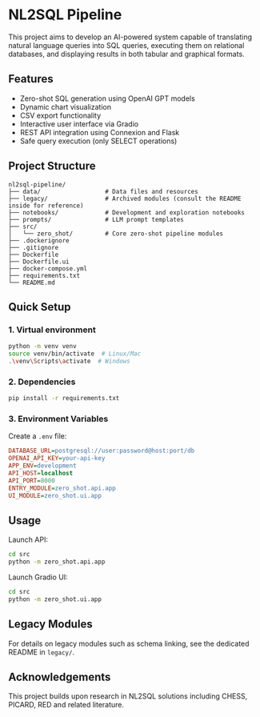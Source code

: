 
# NL2SQL Pipeline

This project aims to develop an AI-powered system capable of translating natural language queries into SQL queries, executing them on relational databases, and displaying results in both tabular and graphical formats.

## Features
- Zero-shot SQL generation using OpenAI GPT models
- Dynamic chart visualization
- CSV export functionality
- Interactive user interface via Gradio
- REST API integration using Connexion and Flask
- Safe query execution (only SELECT operations)

## Project Structure
```
nl2sql-pipeline/
├── data/                  # Data files and resources
├── legacy/                # Archived modules (consult the README inside for reference)
├── notebooks/             # Development and exploration notebooks
├── prompts/               # LLM prompt templates
├── src/
│   └── zero_shot/         # Core zero-shot pipeline modules
├── .dockerignore
├── .gitignore
├── Dockerfile
├── Dockerfile.ui
├── docker-compose.yml
├── requirements.txt
└── README.md
```

## Quick Setup

### 1. Virtual environment
```bash
python -m venv venv
source venv/bin/activate  # Linux/Mac
.\venv\Scripts\activate  # Windows
```

### 2. Dependencies
```bash
pip install -r requirements.txt
```

### 3. Environment Variables
Create a `.env` file:
```ini
DATABASE_URL=postgresql://user:password@host:port/db
OPENAI_API_KEY=your-api-key
APP_ENV=development
API_HOST=localhost
API_PORT=8000
ENTRY_MODULE=zero_shot.api.app
UI_MODULE=zero_shot.ui.app
```

## Usage

Launch API:
```bash
cd src
python -m zero_shot.api.app
```

Launch Gradio UI:
```bash
cd src
python -m zero_shot.ui.app
```

## Legacy Modules
For details on legacy modules such as schema linking, see the dedicated README in `legacy/`.

## Acknowledgements
This project builds upon research in NL2SQL solutions including CHESS, PICARD, RED and related literature.
